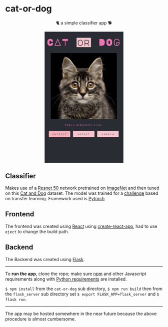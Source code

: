 # cat-or-dog

<p style="text-align:center;">🐈 a simple classifier app 🐕</p>
<img src="example.png" width="50%" style="margin-left:auto; margin-right:auto; display:block;">

## Classifier
Makes use of a [Resnet 50](https://pytorch.org/docs/stable/torchvision/models.html#torchvision.models.resnet50) network pretrained on [ImageNet](http://www.image-net.org/) and then tuned on this [Cat and Dog](https://www.kaggle.com/tongpython/cat-and-dog) dataset.
The model was trained for a [challenge](https://github.com/18alantom/sc_challenges/blob/master/week_2/Week%202%20-%20Challenge%202.ipynb) based on transfer learning. 
Framework used is [Pytorch](https://pytorch.org/docs/stable/index.html)

## Frontend
The frontend was created using [React](https://reactjs.org/) using [create-react-app](https://create-react-app.dev/), had to use `eject` to change the build path.

## Backend
The Backend was created using [Flask](https://flask.palletsprojects.com/en/1.1.x/).

___

To **run the app**, clone the repo; make sure [npm](https://www.npmjs.com) and other Javascript requirements along with [Python requirements](https://github.com/18alantom/cat-or-dog/blob/master/flask_server/setup.py) are installed.

`$ npm install` from the `cat-or-dog` sub directory, `$ npm run build` then from the `flask_server` sub directory set `$ export FLASK_APP=flask_server` and `$ flask run`.
___

The app may be hosted somewhere in the near future because the above procedure is almost cumbersome.